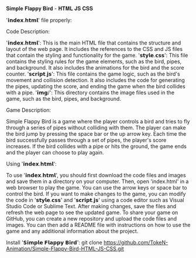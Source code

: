𝐒𝐢𝐦𝐩𝐥𝐞 𝐅𝐥𝐚𝐩𝐩𝐲 𝐁𝐢𝐫𝐝 - 𝐇𝐓𝐌𝐋 𝐉𝐒 𝐂𝐒𝐒


'𝗶𝗻𝗱𝗲𝘅.𝗵𝘁𝗺𝗹' file properly:


Code Description:

'𝗶𝗻𝗱𝗲𝘅.𝗵𝘁𝗺𝗹': This is the main HTML file that contains the structure and layout of the web page. It includes the references to the CSS and JS files that contain the styling and functionality for the game.
'𝘀𝘁𝘆𝗹𝗲.𝗰𝘀𝘀': This file contains the styling rules for the game elements, such as the bird, pipes, and background. It also includes the animations for the bird and the score counter.
'𝘀𝗰𝗿𝗶𝗽𝘁.𝗷𝘀': This file contains the game logic, such as the bird's movement and collision detection. It also includes the code for generating the pipes, updating the score, and ending the game when the bird collides with a pipe.
'𝗶𝗺𝗴/': This directory contains the image files used in the game, such as the bird, pipes, and background.


Game Description:

Simple Flappy Bird is a game where the player controls a bird and tries to fly through a series of pipes without colliding with them. The player can make the bird jump by pressing the space bar or the up arrow key. Each time the bird successfully passes through a set of pipes, the player's score increases. If the bird collides with a pipe or hits the ground, the game ends and the player can choose to play again.


Using '𝗶𝗻𝗱𝗲𝘅.𝗵𝘁𝗺𝗹':

To use '𝗶𝗻𝗱𝗲𝘅.𝗵𝘁𝗺𝗹', you should first download the code files and images and save them in a directory on your computer.
Then, open 'index.html' in a web browser to play the game. You can use the arrow keys or space bar to control the bird.
If you want to make changes to the game, you can modify the code in '𝘀𝘁𝘆𝗹𝗲.𝗰𝘀𝘀' and '𝘀𝗰𝗿𝗶𝗽𝘁.𝗷𝘀' using a code editor such as Visual Studio Code or Sublime Text. After making changes, save the files and refresh the web page to see the updated game.
To share your game on GitHub, you can create a new repository and upload the code files and images. You can then add a README file with instructions on how to use the game and any additional information about the project.

Install '𝗦𝗶𝗺𝗽𝗹𝗲 𝗙𝗹𝗮𝗽𝗽𝘆 𝗕𝗶𝗿𝗱':
git clone https://github.com/TokeN-Animation/Simple-Flappy-Bird-HTML-JS-CSS.git
